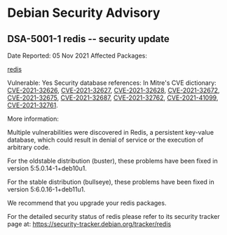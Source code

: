 
Debian Security Advisory
========================


DSA-5001-1 redis -- security update
-----------------------------------



Date Reported:
05 Nov 2021
Affected Packages:

[redis](https://packages.debian.org/src:redis)

Vulnerable:
Yes
Security database references:
In Mitre's CVE dictionary: [CVE-2021-32626](https://security-tracker.debian.org/tracker/CVE-2021-32626), [CVE-2021-32627](https://security-tracker.debian.org/tracker/CVE-2021-32627), [CVE-2021-32628](https://security-tracker.debian.org/tracker/CVE-2021-32628), [CVE-2021-32672](https://security-tracker.debian.org/tracker/CVE-2021-32672), [CVE-2021-32675](https://security-tracker.debian.org/tracker/CVE-2021-32675), [CVE-2021-32687](https://security-tracker.debian.org/tracker/CVE-2021-32687), [CVE-2021-32762](https://security-tracker.debian.org/tracker/CVE-2021-32762), [CVE-2021-41099](https://security-tracker.debian.org/tracker/CVE-2021-41099), [CVE-2021-32761](https://security-tracker.debian.org/tracker/CVE-2021-32761).  

More information:

Multiple vulnerabilities were discovered in Redis, a persistent key-value
database, which could result in denial of service or the execution of
arbitrary code.


For the oldstable distribution (buster), these problems have been fixed
in version 5:5.0.14-1+deb10u1.


For the stable distribution (bullseye), these problems have been fixed in
version 5:6.0.16-1+deb11u1.


We recommend that you upgrade your redis packages.


For the detailed security status of redis please refer to
its security tracker page at:
<https://security-tracker.debian.org/tracker/redis>





